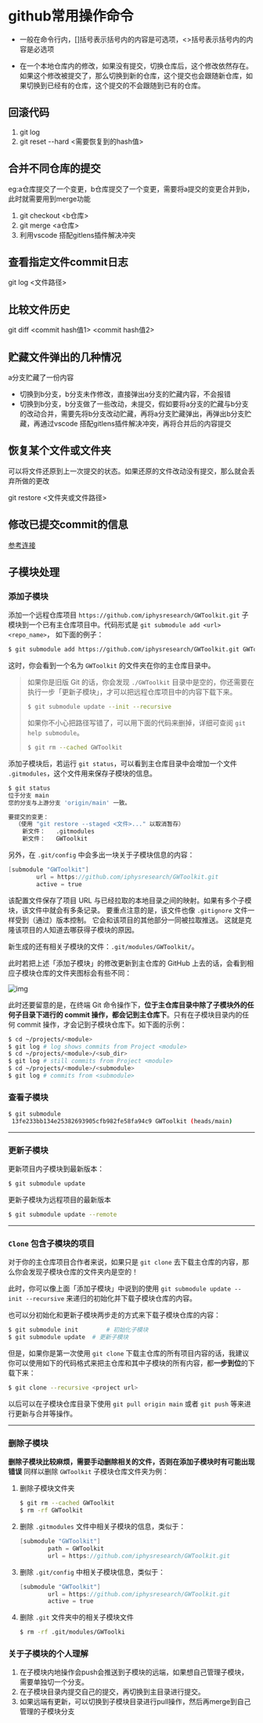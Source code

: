 

# github常用操作命令

- 一般在命令行内，[]括号表示括号内的内容是可选项，<>括号表示括号内的内容是必选项

- 在一个本地仓库内的修改，如果没有提交，切换仓库后，这个修改依然存在。如果这个修改被提交了，那么切换到新的仓库，这个提交也会跟随新仓库，如果切换到已经有的仓库，这个提交的不会跟随到已有的仓库。

## 回滚代码

1. git log
2. git reset --hard <需要恢复到的hash值>

## 合并不同仓库的提交

eg:a仓库提交了一个变更，b仓库提交了一个变更，需要将a提交的变更合并到b，此时就需要用到merge功能

1. git checkout <b仓库>
2. git merge <a仓库>
3. 利用vscode 搭配gitlens插件解决冲突

## 查看指定文件commit日志

git log <文件路径>

## 比较文件历史

git diff <commit hash值1> <commit hash值2>

## 贮藏文件弹出的几种情况

a分支贮藏了一份内容

- 切换到b分支，b分支未作修改，直接弹出a分支的贮藏内容，不会报错
- 切换到b分支，b分支做了一些改动，未提交，假如要将a分支的贮藏与b分支的改动合并，需要先将b分支改动贮藏，再将a分支贮藏弹出，再弹出b分支贮藏，再通过vscode 搭配gitlens插件解决冲突，再将合并后的内容提交

## 恢复某个文件或文件夹

可以将文件还原到上一次提交的状态。如果还原的文件改动没有提交，那么就会丢弃所做的更改

git restore <文件夹或文件路径>

## 修改已提交commit的信息

[参考连接](https://cloud.tencent.com/developer/article/1730774)

## 子模块处理

### 添加子模块

添加一个远程仓库项目 `https://github.com/iphysresearch/GWToolkit.git` 子模块到一个已有主仓库项目中。代码形式是 `git submodule add <url> <repo_name>`， 如下面的例子：

```bash
$ git submodule add https://github.com/iphysresearch/GWToolkit.git GWToolkit
```

这时，你会看到一个名为 `GWToolkit` 的文件夹在你的主仓库目录中。

> 如果你是旧版 Git 的话，你会发现 `./GWToolkit` 目录中是空的，你还需要在执行一步「更新子模块」，才可以把远程仓库项目中的内容下载下来。
>
> ```bash
> $ git submodule update --init --recursive
> ```
>
> 如果你不小心把路径写错了，可以用下面的代码来删掉，详细可查阅 `git help submodule`。
>
> ```bash
> $ git rm --cached GWToolkit
> ```

添加子模块后，若运行 `git status`，可以看到主仓库目录中会增加一个文件 `.gitmodules`，这个文件用来保存子模块的信息。

```bash
$ git status
位于分支 main
您的分支与上游分支 'origin/main' 一致。

要提交的变更：
  （使用 "git restore --staged <文件>..." 以取消暂存）
	新文件：   .gitmodules
	新文件：   GWToolkit
```

另外，在 `.git/config` 中会多出一块关于子模块信息的内容：

```v
[submodule "GWToolkit"]
        url = https://github.com/iphysresearch/GWToolkit.git
        active = true
```

该配置文件保存了项目 URL 与已经拉取的本地目录之间的映射。如果有多个子模块，该文件中就会有多条记录。 要重点注意的是，该文件也像 `.gitignore` 文件一样受到（通过）版本控制。 它会和该项目的其他部分一同被拉取推送。 这就是克隆该项目的人知道去哪获得子模块的原因。

新生成的还有相关子模块的文件：`.git/modules/GWToolkit/`。

此时若把上述「添加子模块」的修改更新到主仓库的 GitHub 上去的话，会看到相应子模块仓库的文件夹图标会有些不同：



![img](https://vip2.loli.io/2021/08/28/ktpsTaGFljSKfOc.png)



此时还要留意的是，在终端 Git 命令操作下，**位于主仓库目录中除了子模块外的任何子目录下进行的 commit 操作，都会记到主仓库下**。只有在子模块目录内的任何 commit 操作，才会记到子模块仓库下。如下面的示例：

```bash
$ cd ~/projects/<module>
$ git log # log shows commits from Project <module>
$ cd ~/projects/<module>/<sub_dir>
$ git log # still commits from Project <module>
$ cd ~/projects/<module>/<submodule>
$ git log # commits from <submodule>
```

### 查看子模块

```bash
$ git submodule
 13fe233bb134e25382693905cfb982fe58fa94c9 GWToolkit (heads/main)
```

------

### 更新子模块

更新项目内子模块到最新版本：

```bash
$ git submodule update
```

更新子模块为远程项目的最新版本

```bash
$ git submodule update --remote
```

------

### `Clone` 包含子模块的项目

对于你的主仓库项目合作者来说，如果只是 `git clone` 去下载主仓库的内容，那么你会发现子模块仓库的文件夹内是空的！

此时，你可以像上面「添加子模块」中说到的使用 `git submodule update --init --recursive` 来递归的初始化并下载子模块仓库的内容。

也可以分初始化和更新子模块两步走的方式来下载子模块仓库的内容：

```bash
$ git submodule init		# 初始化子模块
$ git submodule update	# 更新子模块
```

但是，如果你是第一次使用 `git clone` 下载主仓库的所有项目内容的话，我建议你可以使用如下的代码格式来把主仓库和其中子模块的所有内容，都**一步到位**的下载下来：

```bash
$ git clone --recursive <project url>
```

以后可以在子模块仓库目录下使用 `git pull origin main` 或者 `git push` 等来进行更新与合并等操作。

------

### 删除子模块

**删除子模块比较麻烦，需要手动删除相关的文件，否则在添加子模块时有可能出现错误** 同样以删除 `GWToolkit` 子模块仓库文件夹为例：

1. 删除子模块文件夹

   ```bash
   $ git rm --cached GWToolkit
   $ rm -rf GWToolkit
   ```

2. 删除 `.gitmodules` 文件中相关子模块的信息，类似于：

   ```v
   [submodule "GWToolkit"]
           path = GWToolkit
           url = https://github.com/iphysresearch/GWToolkit.git
   ```

3. 删除 `.git/config` 中相关子模块信息，类似于：

   ```v
   [submodule "GWToolkit"]
           url = https://github.com/iphysresearch/GWToolkit.git
           active = true
   ```

4. 删除 `.git` 文件夹中的相关子模块文件

   ```bash
   $ rm -rf .git/modules/GWToolki
   ```

### 关于子模块的个人理解

1. 在子模块内地操作会push会推送到子模块的远端，如果想自己管理子模块，需要单独切一个分支。
2. 在子模块目录内提交自己的提交，再切换到主目录进行提交。
3. 如果远端有更新，可以切换到子模块目录进行pull操作，然后再merge到自己管理的子模块分支

